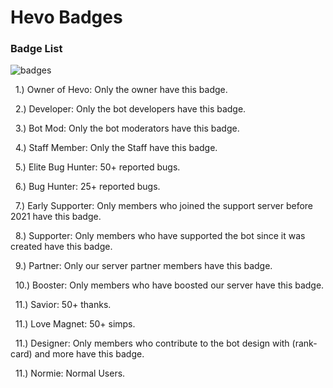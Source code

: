 # Hevo Badges

### Badge List

![badges](https://cdn.discordapp.com/attachments/872032633197035551/899205467321036830/unknown.png)

  &nbsp;&nbsp;1.) Owner of Hevo: Only the owner have this badge.
  
  &nbsp;&nbsp;2.) Developer: Only the bot developers have this badge.
  
  &nbsp;&nbsp;3.) Bot Mod: Only the bot moderators have this badge.
  
  &nbsp;&nbsp;4.) Staff Member: Only the Staff have this badge.
  
  &nbsp;&nbsp;5.) Elite Bug Hunter: 50+ reported bugs.
  
  &nbsp;&nbsp;6.) Bug Hunter: 25+ reported bugs.
  
  &nbsp;&nbsp;7.) Early Supporter: Only members who joined the support server before 2021 have this badge.
  
  &nbsp;&nbsp;8.) Supporter: Only members who have supported the bot since it was created have this badge.
  
  &nbsp;&nbsp;9.) Partner: Only our server partner members have this badge.
  
  &nbsp;&nbsp;10.) Booster: Only members who have boosted our server have this badge.
  
  &nbsp;&nbsp;11.) Savior: 50+ thanks.
  
  &nbsp;&nbsp;11.) Love Magnet: 50+ simps.
  
  &nbsp;&nbsp;11.) Designer: Only members who contribute to the bot design with (rank-card) and more have this badge.
  
  &nbsp;&nbsp;11.) Normie: Normal Users.

